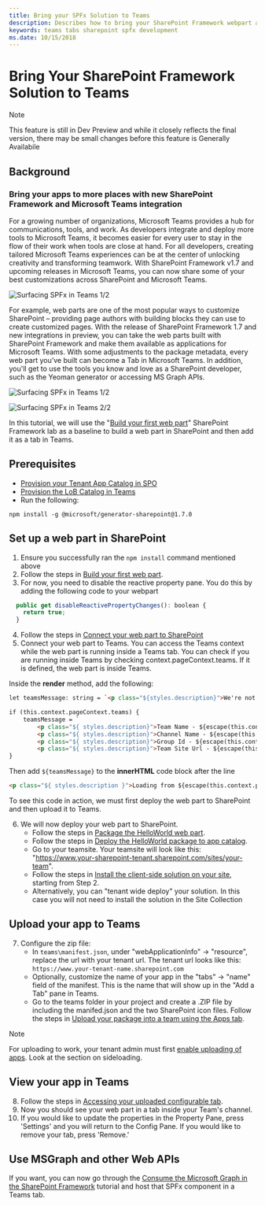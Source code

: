 ```yaml
---
title: Bring your SPFx Solution to Teams
description: Describes how to bring your SharePoint Framework webpart and use deploy it in Teams 
keywords: teams tabs sharepoint spfx development
ms.date: 10/15/2018
---
```


# Bring Your SharePoint Framework Solution to Teams


> [!Note]
> This feature is still in Dev Preview and while it closely reflects the final version, there may be small changes before this feature is Generally Availabile

## Background

### Bring your apps to more places with new SharePoint Framework and Microsoft Teams integration 
 
For a growing number of organizations, Microsoft Teams provides a hub for communications, tools, and work.  As developers integrate and deploy more tools to Microsoft Teams, it becomes easier for every user to stay in the flow of their work when tools are close at hand.  For all developers, creating tailored Microsoft Teams experiences can be at the center of unlocking creativity and transforming teamwork. With SharePoint Framework v1.7 and upcoming releases in Microsoft Teams, you can now share some of your best customizations across SharePoint and Microsoft Teams. 

![Surfacing SPFx in Teams 1/2](~/assets/images/tabs/sharepoint-in-tabs/image001.png)

For example, web parts are one of the most popular ways to customize SharePoint – providing page authors with building blocks they can use to create customized pages. With the release of SharePoint Framework 1.7 and new integrations in preview, you can take the web parts built with SharePoint Framework and make them available as applications for Microsoft Teams.  With some adjustments to the package metadata, every web part you’ve built can become a Tab in Microsoft Teams. In addition, you'll get to use the tools you know and love as a SharePoint developer, such as the Yeoman generator or accessing MS Graph APIs.

![Surfacing SPFx in Teams 1/2](~/assets/images/tabs/sharepoint-in-tabs/image013.png)

![Surfacing SPFx in Teams 2/2](~/assets/images/tabs/sharepoint-in-tabs/image014.png)

In this tutorial, we will use the "[Build your first web part](https://docs.microsoft.com/en-us/sharepoint/dev/spfx/web-parts/get-started/build-a-hello-world-web-part)" SharePoint Framework lab as a baseline to build a web part in SharePoint and then add it as a tab in Teams.

## Prerequisites

- [Provision your Tenant App Catalog in SPO](https://docs.microsoft.com/en-us/sharepoint/use-app-catalog)
- [Provision the LoB Catalog in Teams](https://docs.microsoft.com/en-us/microsoftteams/tenant-apps-catalog-teams)
- Run the following:

```
npm install -g @microsoft/generator-sharepoint@1.7.0
```

## Set up a web part in SharePoint

1. Ensure you successfully ran the `npm install` command mentioned above
2. Follow the steps in [Build your first web part](https://docs.microsoft.com/en-us/sharepoint/dev/spfx/web-parts/get-started/build-a-hello-world-web-part).
3. For now, you need to disable the reactive property pane.  You do this by adding the following code to your webpart

```javascript
  public get disableReactivePropertyChanges(): boolean {
    return true;
  }
```

4. Follow the steps in [Connect your web part to SharePoint](https://docs.microsoft.com/en-us/sharepoint/dev/spfx/web-parts/get-started/connect-to-sharepoint)
5. Connect your web part to Teams. You can access the Teams context while the web part is running inside a Teams tab. You can check if you are running inside Teams by checking context.pageContext.teams. If it is defined, the web part is inside Teams.

Inside the **render** method, add the following:

```html
let teamsMessage: string = `<p class="${styles.description}">We're not in Teams.</p>`;

if (this.context.pageContext.teams) {
    teamsMessage = `
        <p class="${ styles.description}">Team Name - ${escape(this.context.pageContext.teams.teamName)}</p>
        <p class="${ styles.description}">Channel Name - ${escape(this.context.pageContext.teams.channelName)}</p>
        <p class="${ styles.description}">Group Id - ${escape(this.context.pageContext.teams.groupId)}</p>
        <p class="${ styles.description}">Team Site Url - ${escape(this.context.pageContext.teams.teamSiteUrl)}</p>`;
}
```

Then add `${teamsMessage}` to the **innerHTML** code block after the line

```html
<p class="${ styles.description }">Loading from ${escape(this.context.pageContext.web.title)}</p>:
```

To see this code in action, we must first deploy the web part to SharePoint and then upload it to Teams.

6. We will now deploy your web part to SharePoint.
    * Follow the steps in [Package the HelloWorld web part](https://docs.microsoft.com/en-us/sharepoint/dev/spfx/web-parts/get-started/serve-your-web-part-in-a-sharepoint-page#package-the-helloworld-web-part).
    * Follow the steps in [Deploy the HelloWorld package to app catalog](https://docs.microsoft.com/en-us/sharepoint/dev/spfx/web-parts/get-started/serve-your-web-part-in-a-sharepoint-page#deploy-the-helloworld-package-to-app-catalog).
    * Go to your teamsite. Your teamsite will look like this: "https://www.your-sharepoint-tenant.sharepoint.com/sites/your-team".
    * Follow the steps in [Install the client-side solution on your site](https://docs.microsoft.com/en-us/sharepoint/dev/spfx/web-parts/get-started/serve-your-web-part-in-a-sharepoint-page#install-the-client-side-solution-on-your-site), starting from Step 2.
    * Alternatively, you can "tenant wide deploy" your solution. In this case you will not need to install the solution in the Site Collection

## Upload your app to Teams

7. Configure the zip file:
    * In `teams\manifest.json`, under "webApplicationInfo" → "resource", replace the url with your tenant url. The tenant url looks like this: `https://www.your-tenant-name.sharepoint.com`
    * Optionally, customize the name of your app in the "tabs" → "name" field of the manifest. This is the name that will show up in the "Add a Tab" pane in Teams.
    * Go to the teams folder in your project and create a .ZIP file by including the manifed.json and the two SharePoint icon files. Follow the steps in [Upload your package into a team using the Apps tab](https://docs.microsoft.com/en-us/microsoftteams/platform/concepts/apps/apps-upload). 
    
> [!Note]
> For uploading to work, your tenant admin must first [enable uploading of apps](https://docs.microsoft.com/en-us/microsoftteams/admin-settings). Look at the section on sideloading.

## View your app in Teams

8. Follow the steps in [Accessing your uploaded configurable tab](https://docs.microsoft.com/en-us/microsoftteams/platform/concepts/apps/apps-upload#accessing-your-uploaded-configurable-tab).
9. Now you should see your web part in a tab inside your Team's channel.
10. If you would like to update the properties in the Property Pane, press 'Settings' and you will return to the Config Pane. If you would like to remove your tab, press 'Remove.'

## Use MSGraph and other Web APIs

If you want, you can now go through the [Consume the Microsoft Graph in the SharePoint Framework](https://docs.microsoft.com/en-us/sharepoint/dev/spfx/use-aad-tutorial) tutorial and host that SPFx component in a Teams tab.